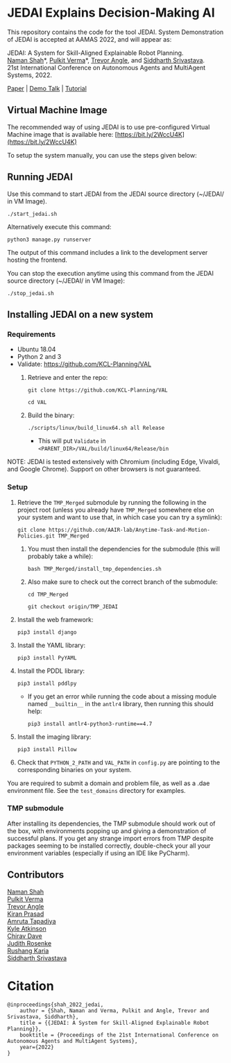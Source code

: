 # JEDAI Explains Decision-Making AI


This repository contains the code for the tool JEDAI. System Demonstration of JEDAI is accepted at AAMAS 2022, and will appear as:

JEDAI: A System for Skill-Aligned Explainable Robot Planning.<br/>
[Naman Shah](https://www.namanshah.net/)\*, 
[Pulkit Verma](https://pulkitverma.net)\*, 
[Trevor Angle](http://trevorangle.com), and 
[Siddharth Srivastava](http://siddharthsrivastava.net/). <br/>
21st International Conference on Autonomous Agents and MultiAgent Systems, 2022. <br/>

[Paper](https://aair-lab.github.io/Publications/svas_aamas22.pdf) | [Demo Talk](https://www.youtube.com/watch?v=MQdoikcnhbY) | [Tutorial](https://www.youtube.com/watch?v=57os8Ap1N5U)
<br />



## Virtual Machine Image

The recommended way of using JEDAI is to use pre-configured Virtual Machine image that is available here: [https://bit.ly/2WccU4K](https://bit.ly/2WccU4K)

To setup the system manually, you can use the steps given below:

## Running JEDAI

Use this command to start JEDAI from the JEDAI source directory (~/JEDAI/ in VM Image).

`./start_jedai.sh`

Alternatively execute this command:

`python3 manage.py runserver`

The output of this command includes a link to the development server hosting the frontend. 

You can stop the execution anytime using this command from the JEDAI source directory (~/JEDAI/ in VM Image):


`./stop_jedai.sh`




## Installing JEDAI on a new system

### Requirements

- Ubuntu 18.04
- Python 2 and 3
- Validate: https://github.com/KCL-Planning/VAL
  1. Retrieve and enter the repo:
     
     `git clone https://github.com/KCL-Planning/VAL`
     
     `cd VAL`
     
  2. Build the binary:
    
     `./scripts/linux/build_linux64.sh all Release`
  
     - This will put `Validate` in `<PARENT_DIR>/VAL/build/linux64/Release/bin`
    
 NOTE: JEDAI is tested extensively with Chromium (including Edge, Vivaldi, and Google Chrome). Support on other browsers is not guaranteed.  

    
### Setup

1. Retrieve the `TMP_Merged` submodule by running the following in the project root
   (unless you already have `TMP_Merged` somewhere else on your system and want to use that,
    in which case you can try a symlink):

   `git clone https://github.com/AAIR-lab/Anytime-Task-and-Motion-Policies.git TMP_Merged`
    
    1. You must then install the dependencies for the submodule (this will probably take a while):
    
        `bash TMP_Merged/install_tmp_dependencies.sh`
    
    2. Also make sure to check out the correct branch of the submodule:
        
        `cd TMP_Merged`
         
        `git checkout origin/TMP_JEDAI`


2. Install the web framework:

    `pip3 install django`


3. Install the YAML library:

   `pip3 install PyYAML`


4. Install the PDDL library:

    `pip3 install pddlpy`
    
    - If you get an error while running the code about a missing module named `__builtin__` in the `antlr4` library, then running this should help:
        
        `pip3 install antlr4-python3-runtime==4.7`

5. Install the imaging library:
    
    `pip3 install Pillow`


4. Check that `PYTHON_2_PATH` and `VAL_PATH` in `config.py` are pointing to the corresponding binaries on your system.


You are required to submit a domain and problem file, as well as a .dae environment file. See the `test_domains` directory for examples.

### TMP submodule

After installing its dependencies, the TMP submodule should work out of the box, with environments popping up and giving a demonstration of successful plans.
If you get any strange import errors from TMP despite packages seeming to be installed correctly, double-check your
all your environment variables (especially if using an IDE like PyCharm).


## Contributors

[Naman Shah](https://www.namanshah.net/)<br/>
[Pulkit Verma](https://pulkitverma.net)<br/>
[Trevor Angle](http://trevorangle.com) <br/>
[Kiran Prasad](https://github.com/kiranprasad)<br/>
[Amruta Tapadiya](https://github.com/amy88amy)<br/>
[Kyle Atkinson](https://github.com/KyleTheEpic)<br/>
[Chirav Dave](https://chiravdave.github.io/)<br/>
[Judith Rosenke](https://www.linkedin.com/in/judith-rosenke/)<br/>
[Rushang Karia](https://github.com/RushangKaria)<br/>
[Siddharth Srivastava](https://siddharthsrivastava.net/)




# Citation
```
@inproceedings{shah_2022_jedai,
    author = {Shah, Naman and Verma, Pulkit and Angle, Trevor and Srivastava, Siddharth},
    title = {{JEDAI: A System for Skill-Aligned Explainable Robot Planning}},
    booktitle = {Proceedings of the 21st International Conference on Autonomous Agents and MultiAgent Systems},
    year={2022}
}
```
